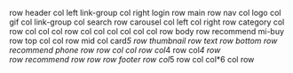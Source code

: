 row header
    col left link-group
    col right login
row main
    row nav
        col logo
        col gif
        col link-group
        col search
    row carousel
        col left
        col right
    row category
        col
            row
                col
                col
                col
            row
                col
                col
                col
        col
        col
        col
row body
    row recommend mi-buy
        row top 
            col
            col
        row mid
            col card*5
                row thumbnail
                row text
        row bottom
    row recommend phone
        row
        row
            col
            col
                row
                    col*4
                row
                    col*4
        row        
    row recommend
    row 
    row
row footer
    row
        col*5
    row
        col
            col*6
        col
    row
        